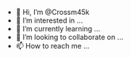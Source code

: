 - 👋 Hi, I’m @Crossm45k
- 👀 I’m interested in ...
- 🌱 I’m currently learning ...
- 💞️ I’m looking to collaborate on ...
- 📫 How to reach me ...

<!---
Crossm45k/Crossm45k is a ✨ special ✨ repository because its `README.md` (this file) appears on your GitHub profile.
You can click the Preview link to take a look at your changes.
--->
